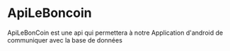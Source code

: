 # ApiLeBoncoin
ApiLeBonCoin est une api qui permettera à notre Application d'android de communiquer avec la base de données
